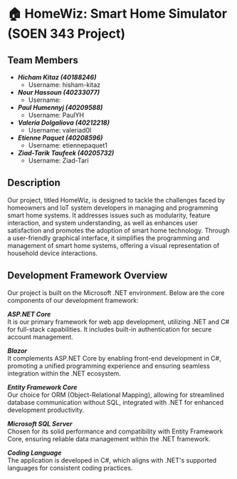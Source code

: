 # 🏠 HomeWiz: Smart Home Simulator (SOEN 343 Project)

## Team Members
* ***Hicham Kitaz (40188246)***
  * Username: hisham-kitaz
* ***Nour Hassoun (40233077)***
  * Username: 
* ***Paul Humennyj (40209588)***
  * Username: PaulYH
* ***Valeria Dolgaliova (40212218)***
  * Username: valeriad0l
* ***Etienne Paquet (40208596)***
  * Username: etiennepaquet1
* ***Ziad-Tarik Taufeek (40205732)***
  * Username: Ziad-Tari
 
## Description
Our project, titled HomeWiz, is designed to tackle the challenges faced by homeowners and IoT system developers in managing and programming smart home systems. It addresses issues such as modularity, feature interaction, and system understanding, as well as enhances user satisfaction and promotes the adoption of smart home technology. Through a user-friendly graphical interface, it simplifies the programming and management of smart home systems, offering a visual representation of household device interactions. 

## Development Framework Overview

Our project is built on the Microsoft .NET environment. Below are the core components of our development framework:

***ASP.NET Core*** <br/>
It is our primary framework for web app development, utilizing .NET and C# for full-stack capabilities. It includes built-in authentication for secure account management.

***Blazor*** <br/>
It complements ASP.NET Core by enabling front-end development in C#, promoting a unified programming experience and ensuring seamless integration within the .NET ecosystem.

***Entity Framework Core*** <br/>
Our choice for ORM (Object-Relational Mapping), allowing for streamlined database communication without SQL, integrated with .NET for enhanced development productivity.

***Microsoft SQL Server*** <br/>
Chosen for its solid performance and compatibility with Entity Framework Core, ensuring reliable data management within the .NET framework.

***Coding Language*** <br/>
The application is developed in C#, which aligns with .NET's supported languages for consistent coding practices.
